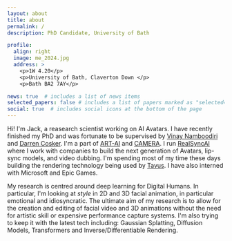 ```yaml
---
layout: about
title: about
permalink: /
description: PhD Candidate, University of Bath

profile:
  align: right
  image: me_2024.jpg
  address: >
    <p>1W 4.20</p>
    <p>University of Bath, Claverton Down </p>
    <p>Bath BA2 7AY</p>

news: true  # includes a list of news items
selected_papers: false # includes a list of papers marked as "selected={true}"
social: true  # includes social icons at the bottom of the page
---
```


Hi! I'm Jack, a reasearch scientist working on AI Avatars. I have recently finished my PhD and was fortunate to be supervised by [Vinay Namboodiri](https://vinaypn.github.io/) and [Darren Cosker](https://www.cs.bath.ac.uk/~dpc/). I'm a part of [ART-AI](https://cdt-art-ai.ac.uk/) and [CAMERA](https://www.camera.ac.uk/). I run [RealSyncAI](http://realsyncai.com/) where I work with companies to build the next generation of Avatars, lip-sync models, and video dubbing. I'm spending most of my time these days building the rendering technology being used by [Tavus](https://tavus.io/). I have also interned with Microsoft and Epic Games.

My research is centred around deep learning for Digital Humans. In particular, I'm looking at *style* in 2D and 3D facial animation, in particular emotional and idiosyncratic. The ultimate aim of my research is to allow for the creation and editing of facial video and 3D animations without the need for artistic skill or expensive performance capture systems. I'm also trying to keep it with the latest tech including: Gaussian Splatting, Diffusion Models, Transformers and Inverse/Differentiable Rendering.